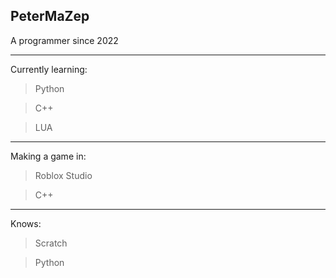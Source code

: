 PeterMaZep
----------

A programmer since 2022

----------

Currently learning:
> Python

> C++

> LUA

----------

Making a game in:
> Roblox Studio

> C++

----------

Knows:
> Scratch

> Python

<!---
Peter20130402/Peter20130402 is a ✨ special ✨ repository because its `README.md` (this file) appears on your GitHub profile.
You can click the Preview link to take a look at your changes.
--->
